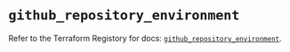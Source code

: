 # `github_repository_environment`

Refer to the Terraform Registory for docs: [`github_repository_environment`](https://www.terraform.io/docs/providers/github/r/repository_environment).
